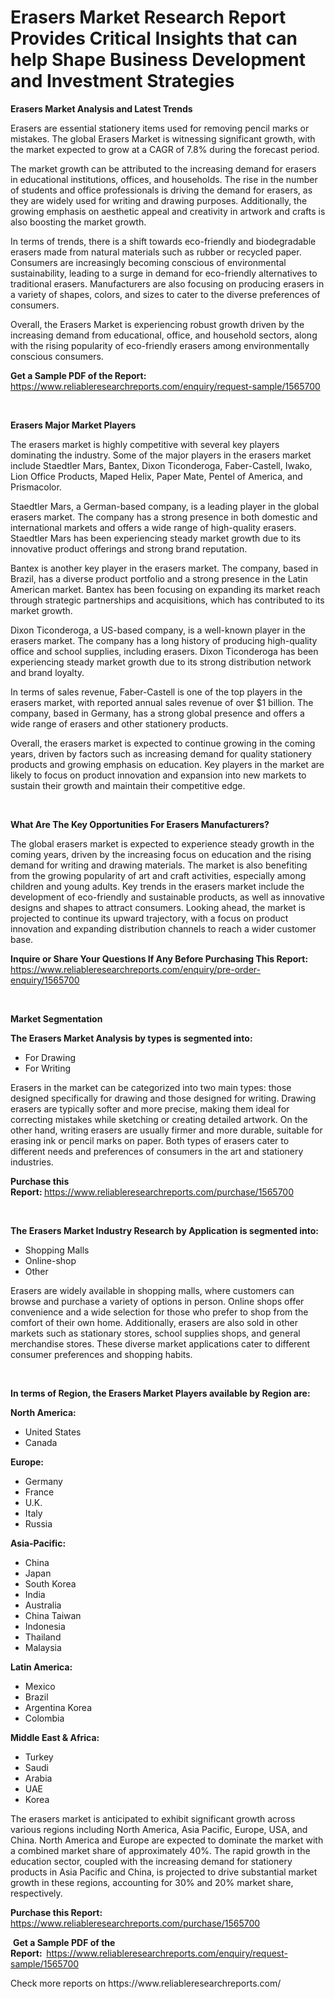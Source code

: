 <p><h1>Erasers Market Research Report Provides Critical Insights that can help Shape Business Development and Investment Strategies</h1></p><p><strong>Erasers Market Analysis and Latest Trends</strong></p>
<p><p>Erasers are essential stationery items used for removing pencil marks or mistakes. The global Erasers Market is witnessing significant growth, with the market expected to grow at a CAGR of 7.8% during the forecast period. </p><p>The market growth can be attributed to the increasing demand for erasers in educational institutions, offices, and households. The rise in the number of students and office professionals is driving the demand for erasers, as they are widely used for writing and drawing purposes. Additionally, the growing emphasis on aesthetic appeal and creativity in artwork and crafts is also boosting the market growth.</p><p>In terms of trends, there is a shift towards eco-friendly and biodegradable erasers made from natural materials such as rubber or recycled paper. Consumers are increasingly becoming conscious of environmental sustainability, leading to a surge in demand for eco-friendly alternatives to traditional erasers. Manufacturers are also focusing on producing erasers in a variety of shapes, colors, and sizes to cater to the diverse preferences of consumers.</p><p>Overall, the Erasers Market is experiencing robust growth driven by the increasing demand from educational, office, and household sectors, along with the rising popularity of eco-friendly erasers among environmentally conscious consumers.</p></p>
<p><strong>Get a Sample PDF of the Report:&nbsp;</strong> <a href="https://www.reliableresearchreports.com/enquiry/request-sample/1565700">https://www.reliableresearchreports.com/enquiry/request-sample/1565700</a></p>
<p>&nbsp;</p>
<p><strong>Erasers Major Market Players</strong></p>
<p><p>The erasers market is highly competitive with several key players dominating the industry. Some of the major players in the erasers market include Staedtler Mars, Bantex, Dixon Ticonderoga, Faber-Castell, Iwako, Lion Office Products, Maped Helix, Paper Mate, Pentel of America, and Prismacolor.</p><p>Staedtler Mars, a German-based company, is a leading player in the global erasers market. The company has a strong presence in both domestic and international markets and offers a wide range of high-quality erasers. Staedtler Mars has been experiencing steady market growth due to its innovative product offerings and strong brand reputation.</p><p>Bantex is another key player in the erasers market. The company, based in Brazil, has a diverse product portfolio and a strong presence in the Latin American market. Bantex has been focusing on expanding its market reach through strategic partnerships and acquisitions, which has contributed to its market growth.</p><p>Dixon Ticonderoga, a US-based company, is a well-known player in the erasers market. The company has a long history of producing high-quality office and school supplies, including erasers. Dixon Ticonderoga has been experiencing steady market growth due to its strong distribution network and brand loyalty.</p><p>In terms of sales revenue, Faber-Castell is one of the top players in the erasers market, with reported annual sales revenue of over $1 billion. The company, based in Germany, has a strong global presence and offers a wide range of erasers and other stationery products.</p><p>Overall, the erasers market is expected to continue growing in the coming years, driven by factors such as increasing demand for quality stationery products and growing emphasis on education. Key players in the market are likely to focus on product innovation and expansion into new markets to sustain their growth and maintain their competitive edge.</p></p>
<p>&nbsp;</p>
<p><strong>What Are The Key Opportunities For Erasers Manufacturers?</strong></p>
<p><p>The global erasers market is expected to experience steady growth in the coming years, driven by the increasing focus on education and the rising demand for writing and drawing materials. The market is also benefiting from the growing popularity of art and craft activities, especially among children and young adults. Key trends in the erasers market include the development of eco-friendly and sustainable products, as well as innovative designs and shapes to attract consumers. Looking ahead, the market is projected to continue its upward trajectory, with a focus on product innovation and expanding distribution channels to reach a wider customer base.</p></p>
<p><strong>Inquire or Share Your Questions If Any Before Purchasing This Report:</strong> <a href="https://www.reliableresearchreports.com/enquiry/pre-order-enquiry/1565700">https://www.reliableresearchreports.com/enquiry/pre-order-enquiry/1565700</a></p>
<p>&nbsp;</p>
<p><strong>Market Segmentation</strong></p>
<p><strong>The Erasers Market Analysis by types is segmented into:</strong></p>
<p><ul><li>For Drawing</li><li>For Writing</li></ul></p>
<p><p>Erasers in the market can be categorized into two main types: those designed specifically for drawing and those designed for writing. Drawing erasers are typically softer and more precise, making them ideal for correcting mistakes while sketching or creating detailed artwork. On the other hand, writing erasers are usually firmer and more durable, suitable for erasing ink or pencil marks on paper. Both types of erasers cater to different needs and preferences of consumers in the art and stationery industries.</p></p>
<p><strong>Purchase this Report:&nbsp;</strong><a href="https://www.reliableresearchreports.com/purchase/1565700">https://www.reliableresearchreports.com/purchase/1565700</a></p>
<p>&nbsp;</p>
<p><strong>The Erasers Market Industry Research by Application is segmented into:</strong></p>
<p><ul><li>Shopping Malls</li><li>Online-shop</li><li>Other</li></ul></p>
<p><p>Erasers are widely available in shopping malls, where customers can browse and purchase a variety of options in person. Online shops offer convenience and a wide selection for those who prefer to shop from the comfort of their own home. Additionally, erasers are also sold in other markets such as stationary stores, school supplies shops, and general merchandise stores. These diverse market applications cater to different consumer preferences and shopping habits.</p></p>
<p>&nbsp;</p>
<p><strong>In terms of Region, the Erasers Market Players available by Region are:</strong></p>
<p>
    <p> <strong> North America: </strong>
        <ul>
            <li>United States</li>
            <li>Canada</li>
        </ul>
        </p> 
    <p> <strong> Europe: </strong>
        <ul>
            <li>Germany</li>
            <li>France</li>
            <li>U.K.</li>
            <li>Italy</li>
            <li>Russia</li>
        </ul>
        </p> 
    <p> <strong> Asia-Pacific: </strong>
        <ul>
            <li>China</li>
            <li>Japan</li>
            <li>South Korea</li>
            <li>India</li>
            <li>Australia</li>
            <li>China Taiwan</li>
            <li>Indonesia</li>
            <li>Thailand</li>
            <li>Malaysia</li>
        </ul>
        </p> 
    <p> <strong> Latin America: </strong>
        <ul>
            <li>Mexico</li>
            <li>Brazil</li>
            <li>Argentina Korea</li>
            <li>Colombia</li>
        </ul>
        </p> 
    <p> <strong> Middle East & Africa: </strong>
        <ul>
            <li>Turkey</li>
            <li>Saudi</li>
            <li>Arabia</li>
            <li>UAE</li>
            <li>Korea</li>
        </ul>
    </p>
    </p>
<p><p>The erasers market is anticipated to exhibit significant growth across various regions including North America, Asia Pacific, Europe, USA, and China. North America and Europe are expected to dominate the market with a combined market share of approximately 40%. The rapid growth in the education sector, coupled with the increasing demand for stationery products in Asia Pacific and China, is projected to drive substantial market growth in these regions, accounting for 30% and 20% market share, respectively.</p></p>
<p><strong>Purchase this Report: </strong><a href="https://www.reliableresearchreports.com/purchase/1565700">https://www.reliableresearchreports.com/purchase/1565700</a></p>
<p>&nbsp;<strong>Get a Sample PDF of the Report:&nbsp;&nbsp;</strong><a href="https://www.reliableresearchreports.com/enquiry/request-sample/1565700">https://www.reliableresearchreports.com/enquiry/request-sample/1565700</a></p>
<p><strong></strong></p>
<p>Check more reports on https://www.reliableresearchreports.com/</p>